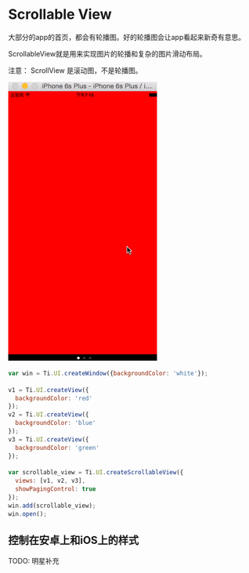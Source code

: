 # Scrollable View

大部分的app的首页，都会有轮播图。好的轮播图会让app看起来新奇有意思。

ScrollableView就是用来实现图片的轮播和复杂的图片滑动布局。

注意： ScrollView 是滚动图，不是轮播图。

![scrollable view](/images/ui_scrollable_view.gif)

```js
var win = Ti.UI.createWindow({backgroundColor: 'white'});

v1 = Ti.UI.createView({
  backgroundColor: 'red'
});
v2 = Ti.UI.createView({
  backgroundColor: 'blue'
});
v3 = Ti.UI.createView({
  backgroundColor: 'green'
});

var scrollable_view = Ti.UI.createScrollableView({
  views: [v1, v2, v3],
  showPagingControl: true
});
win.add(scrollable_view);
win.open();
```

## 控制在安卓上和iOS上的样式

TODO: 明星补充
